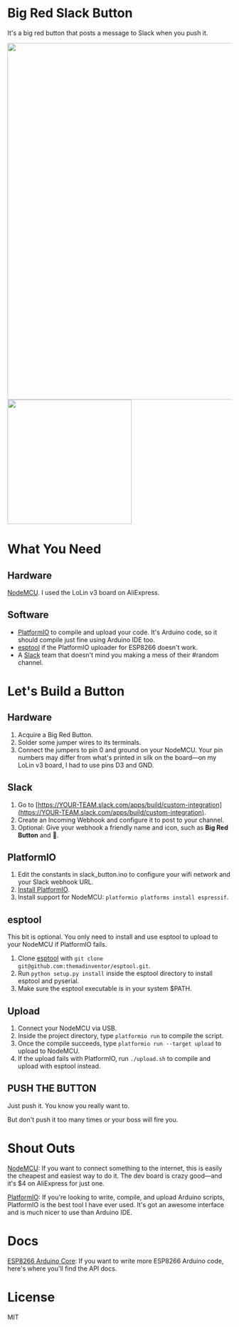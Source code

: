 # Big Red Slack Button

It's a big red button that posts a message to Slack when you push it.

<img src="http://i.imgur.com/eAgqFot.jpg" width="800">
<img src="http://i.imgur.com/eRnmbCc.png" width="279">

# What You Need

## Hardware

[NodeMCU](http://nodemcu.com). I used the LoLin v3 board on AliExpress.

## Software

* [PlatformIO](http://platformio.org/) to compile and upload your code. It's Arduino code, so it should compile just fine using Arduino IDE too.
* [esptool](https://github.com/themadinventor/esptool) if the PlatformIO uploader for ESP8266 doesn't work.
* A [Slack](https://slack.com) team that doesn't mind you making a mess of their #random channel.

# Let's Build a Button

## Hardware

1. Acquire a Big Red Button.
2. Solder some jumper wires to its terminals.
3. Connect the jumpers to pin 0 and ground on your NodeMCU. Your pin numbers may differ from what's printed in silk on the board—on my LoLin v3 board, I had to use pins D3 and GND.

## Slack

1. Go to [https://YOUR-TEAM.slack.com/apps/build/custom-integration](https://YOUR-TEAM.slack.com/apps/build/custom-integration).
2. Create an Incoming Webhook and configure it to post to your channel.
3. Optional: Give your webhook a friendly name and icon, such as **Big Red Button** and 🔴.

## PlatformIO

1. Edit the constants in slack_button.ino to configure your wifi network and your Slack webhook URL.
2. [Install PlatformIO](http://platformio.org/#!/get-started).
3. Install support for NodeMCU: `platformio platforms install espressif`.

## esptool

This bit is optional. You only need to install and use esptool to upload to your NodeMCU if PlatformIO fails.

1. Clone [esptool](https://github.com/themadinventor/esptool) with `git clone git@github.com:themadinventor/esptool.git`.
2. Run `python setup.py install` inside the esptool directory to install esptool and pyserial.
3. Make sure the esptool executable is in your system $PATH.

## Upload

1. Connect your NodeMCU via USB.
2. Inside the project directory, type `platformio run` to compile the script.
3. Once the compile succeeds, type `platformio run --target upload` to upload to NodeMCU.
4. If the upload fails with PlatformIO, run `./upload.sh` to compile and upload with esptool instead.

## PUSH THE BUTTON

Just push it. You know you really want to.

But don't push it too many times or your boss will fire you.

# Shout Outs

[NodeMCU](http://nodemcu.com): If you want to connect something to the internet, this is easily the cheapest and easiest way to do it. The dev board is crazy good—and it's $4 on AliExpress for just one.

[PlatformIO](http://platformio.org/): If you're looking to write, compile, and upload Arduino scripts, PlatformIO is the best tool I have ever used. It's got an awesome interface and is much nicer to use than Arduino IDE.

# Docs

[ESP8266 Arduino Core](https://github.com/esp8266/Arduino): If you want to write more ESP8266 Arduino code, here's where you'll find the API docs.

# License

MIT
